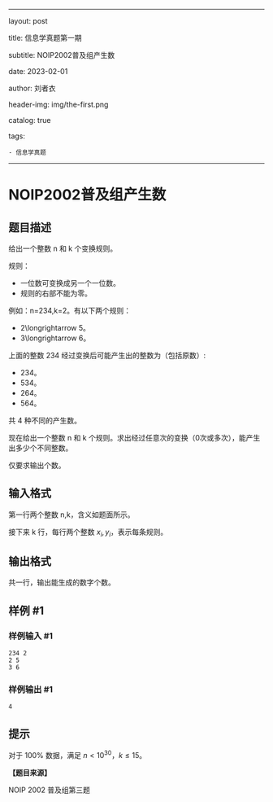 
---

layout:     post

title:      信息学真题第一期

subtitle:   NOIP2002普及组产生数

date:       2023-02-01

author:     刘者衣

header-img: img/the-first.png

catalog:   true

tags:

    - 信息学真题

---



# NOIP2002普及组产生数


## 题目描述



给出一个整数 n 和 k 个变换规则。

规则：
- 一位数可变换成另一个一位数。
- 规则的右部不能为零。

例如：n=234,k=2。有以下两个规则：

- 2\longrightarrow 5。  
- 3\longrightarrow 6。 

上面的整数 234 经过变换后可能产生出的整数为（包括原数）:

- 234。
- 534。
- 264。
- 564。

共 4 种不同的产生数。

现在给出一个整数 n 和 k 个规则。求出经过任意次的变换（0次或多次），能产生出多少个不同整数。

仅要求输出个数。

## 输入格式

第一行两个整数 n,k，含义如题面所示。

接下来 k 行，每行两个整数 $x_i,y_i$，表示每条规则。

## 输出格式

共一行，输出能生成的数字个数。

## 样例 #1

### 样例输入 #1

```
234 2
2 5
3 6
```

### 样例输出 #1

```
4
```

## 提示

对于 $100\%$ 数据，满足 $n \lt 10^{30}$，$k \le 15$。

**【题目来源】**

NOIP 2002 普及组第三题
